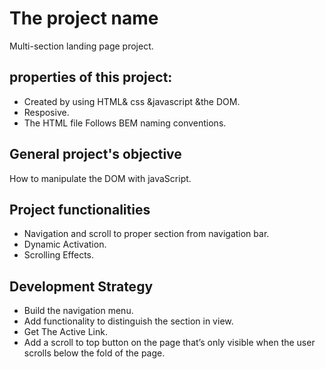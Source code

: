 # The project name
Multi-section landing page project.

## properties of this project:
- Created by using HTML& css &javascript &the DOM.
- Resposive.
- The HTML file Follows BEM naming conventions.

## General project's objective
How to manipulate the DOM with javaScript.

## Project functionalities 
- Navigation and scroll to proper section from navigation bar. 
- Dynamic Activation.
- Scrolling Effects.

## Development Strategy 
- Build the navigation menu. 
- Add functionality to distinguish the section in view. 
- Get The Active Link. 
- Add a scroll to top button on the page that’s only visible when the user scrolls below the fold of the page. 

